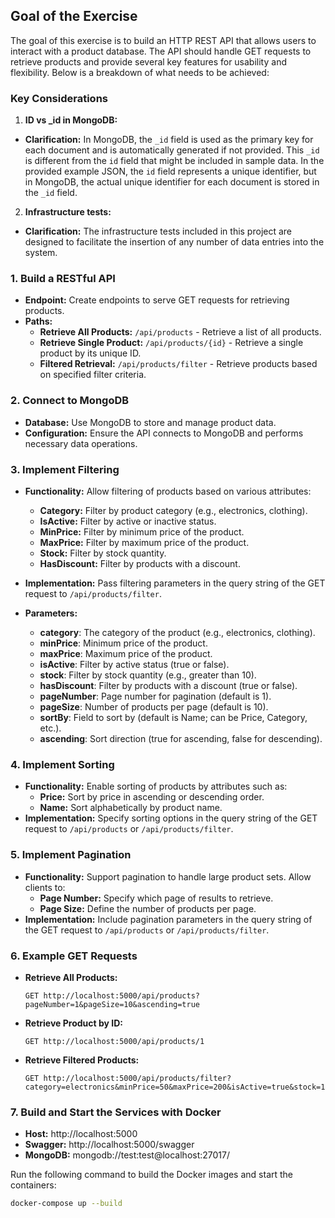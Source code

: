 ## Goal of the Exercise

The goal of this exercise is to build an HTTP REST API that allows users to interact with a product database. The API should handle GET requests to retrieve products and provide several key features for usability and flexibility. Below is a breakdown of what needs to be achieved:

### Key Considerations

1. **ID vs _id in MongoDB:**
- **Clarification:** In MongoDB, the `_id` field is used as the primary key for each document and is automatically generated if not provided. This `_id` is different from the `id` field that might be included in sample data. In the provided example JSON, the `id` field represents a unique identifier, but in MongoDB, the actual unique identifier for each document is stored in the `_id` field.

2. **Infrastructure tests:**
- **Clarification:** The infrastructure tests included in this project are designed to facilitate the insertion of any number of data entries into the system.

### **1. Build a RESTful API**
- **Endpoint:** Create endpoints to serve GET requests for retrieving products.
- **Paths:**
  - **Retrieve All Products:** `/api/products` - Retrieve a list of all products.
  - **Retrieve Single Product:** `/api/products/{id}` - Retrieve a single product by its unique ID.
  - **Filtered Retrieval:** `/api/products/filter` - Retrieve products based on specified filter criteria.

### **2. Connect to MongoDB**
- **Database:** Use MongoDB to store and manage product data.
- **Configuration:** Ensure the API connects to MongoDB and performs necessary data operations.

### **3. Implement Filtering**
- **Functionality:** Allow filtering of products based on various attributes:
  - **Category:** Filter by product category (e.g., electronics, clothing).
  - **IsActive:** Filter by active or inactive status.
  - **MinPrice:** Filter by minimum price of the product.
  - **MaxPrice:** Filter by maximum price of the product.
  - **Stock:** Filter by stock quantity.
  - **HasDiscount:** Filter by products with a discount.
- **Implementation:** Pass filtering parameters in the query string of the GET request to `/api/products/filter`.

- **Parameters:**
  - **category**: The category of the product (e.g., electronics, clothing).
  - **minPrice**: Minimum price of the product.
  - **maxPrice**: Maximum price of the product.
  - **isActive**: Filter by active status (true or false).
  - **stock**: Filter by stock quantity (e.g., greater than 10).
  - **hasDiscount**: Filter by products with a discount (true or false).
  - **pageNumber**: Page number for pagination (default is 1).
  - **pageSize**: Number of products per page (default is 10).
  - **sortBy**: Field to sort by (default is Name; can be Price, Category, etc.).
  - **ascending**: Sort direction (true for ascending, false for descending).

### **4. Implement Sorting**
- **Functionality:** Enable sorting of products by attributes such as:
  - **Price:** Sort by price in ascending or descending order.
  - **Name:** Sort alphabetically by product name.
- **Implementation:** Specify sorting options in the query string of the GET request to `/api/products` or `/api/products/filter`.

### **5. Implement Pagination**
- **Functionality:** Support pagination to handle large product sets. Allow clients to:
  - **Page Number:** Specify which page of results to retrieve.
  - **Page Size:** Define the number of products per page.
- **Implementation:** Include pagination parameters in the query string of the GET request to `/api/products` or `/api/products/filter`.

### **6. Example GET Requests**

- **Retrieve All Products:**
  ```http
  GET http://localhost:5000/api/products?pageNumber=1&pageSize=10&ascending=true

- **Retrieve Product by ID:**
  ```http
  GET http://localhost:5000/api/products/1

- **Retrieve Filtered Products:**
  ```http
  GET http://localhost:5000/api/products/filter?category=electronics&minPrice=50&maxPrice=200&isActive=true&stock=10&hasDiscount=true&pageNumber=1&pageSize=10&sortBy=price&ascending=true

### 7. Build and Start the Services with Docker

- **Host:** http://localhost:5000
- **Swagger:** http://localhost:5000/swagger
- **MongoDB:** mongodb://test:test@localhost:27017/

Run the following command to build the Docker images and start the containers:

```sh
docker-compose up --build
